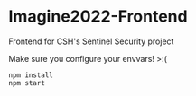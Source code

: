 # Imagine2022-Frontend
Frontend for CSH's Sentinel Security project

Make sure you configure your envvars! >:(
```
npm install
npm start
```
